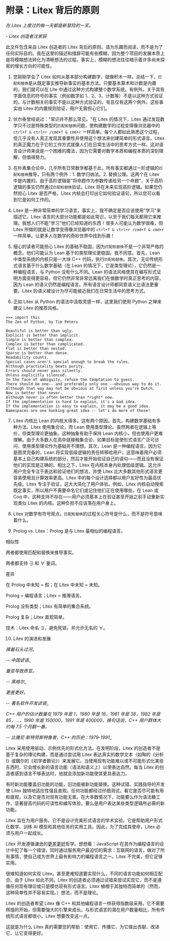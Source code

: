 # 附录：Litex 背后的原则

_在 Litex 上度过的每一天都是新冒险的一天。_

_- Litex 创造者沈家辰_

此文件包含来自 Litex 创造者的 Litex 背后的原则。请为乐趣而阅读，而不是为了任何实际目的。我在这里的描述和措辞可能有些模糊，因为整个项目的发展本质上是将模糊想法转化为清晰想法的过程。事实上，模糊的想法往往暗示着许多尚未探索的增长方向的可能性。

1. 您刚刚学会了 Litex 如何从基本部分构建数学，就像积木一样。总结一下，`匹配和替换`是从既定事实推导新事实的基本方法。只要基本算术和计数是内置的，我们就可以在 Lite 中通过这种方式构建整个数学系统。有例外。关于具有字面信息的符号的事实（例如数字如 1、2、3、计数等）不是以这种方式验证的。与计数相关的事实不是以这种方式验证的。有且仅有这两个例外。这些事实由 Litex 的内置规则验证，用户无需担心它们。

2. 伏尔泰曾经说过："常识并不那么常见。"在 Litex 的情况下，Litex 通过发现数学只不过是特殊类型的`匹配和替换`问题，使构建数学的过程变得像浏览器中的 `ctrl+f & ctrl+r /cmd+f & cmd+r` 一样简单。每个人都如此熟悉这个过程，但几乎没有人真正发现其重要性并使用这个想法来创建简单的形式语言。Litex 的真正魔力在于它的工作方式就像人们在日常生活中的思考方式一样。这对语言设计师来说是一个困难的魔法，因为它需要对数学本质和编程本质的深刻理解，但值得努力。

3. 在朴素集合论中，几乎所有日常数学都基于此，所有事实都通过一阶逻辑的`匹配和替换`推导，只有两个例外：1. 数学归纳法。2. 替换公理。这两个在 Litex 中是内置的。由于高阶逻辑是"将命题作为参数传递给另一个命题"，关于高阶逻辑的事实仍然通过`匹配和替换`验证。Litex 将在未来实现高阶逻辑。如果您仍然担心 Litex 是否严格，Litex 内核会打印出它如何验证语句，所以您可以看到它是如何工作的。

4. Litex 是一种非常简单的学习语言。事实上，我不确定是否应该使用"学习"来描述它。Litex 语言的大部分功能都是如此常识，以至于我们每天都用它来推理。我想人们不能"学习"他们已经知道的东西！很多人可能认为数学很难，但 Litex 所做的就是让数学变得像浏览器中的 `ctrl+f & ctrl+r /cmd+f & cmd+r` 一样简单。让更多人在数学的奇妙世界中找到乐趣！

5. 细心的读者可能担心 Litex 的基础不稳固，因为`匹配和替换`不是一个非常严格的概念。他们可能认为 Lean 基于的类型理论更稳固。我不同意。首先，Lean 中类型系统的内核只是一大块 C++ 代码，执行`匹配和替换`。其次，无论传统形式语言基于什么数学基础（在 Lean 的情况下，它是类型理论），它仍然是一种编程语言，与 Python 没有什么不同。Lean 的语法风格使其在编写形式证明方面变得更容易，但它仍然非常非常远离我们在做数学时真正思考的内容，因为 Lean 的语义仍然是编程语言。所有语言设计师都同意语义比语法更重要。Litex 的语义被设计为尽可能接近我们在日常生活中的思考方式。

6. 正如 Litex 从 Python 的语法中汲取灵感一样，这里我们使用 Python 之禅来建议 Litex 的推荐风格。

```
>>> import this
The Zen of Python, by Tim Peters

Beautiful is better than ugly.
Explicit is better than implicit.
Simple is better than complex.
Complex is better than complicated.
Flat is better than nested.
Sparse is better than dense.
Readability counts.
Special cases aren't special enough to break the rules.
Although practicality beats purity.
Errors should never pass silently.
Unless explicitly silenced.
In the face of ambiguity, refuse the temptation to guess.
There should be one-- and preferably only one --obvious way to do it.
Although that way may not be obvious at first unless you're Dutch.
Now is better than never.
Although never is often better than *right* now.
If the implementation is hard to explain, it's a bad idea.
If the implementation is easy to explain, it may be a good idea.
Namespaces are one honking great idea -- let's do more of those!
```

7. Litex 内核比 Lean 的内核大得多。这有两个原因。首先，构建数学基础有多种方法。Litex 使用集合论，而 Lean 使用类型理论。虽然两者在逻辑上等价，但类型理论更抽象。这种抽象有助于保持 Lean 内核小，但也使用户更难理解。由于大多数人在高中就接触集合论，如果目标是使形式语言广泛可访问，使用类型理论作为基础并不理想。其次，Lean 是一种编程语言。因为它是图灵完备的，Lean 将实现低级逻辑的责任转移给用户。这意味着用户必须基本上自己构建系统的部分，然后才能开始验证自己的语句——而且没有保证他们的实现是正确的。相比之下，Litex 在内核本身内处理低级逻辑。这允许用户完全专注于表达和验证他们的想法，并使 Litex 比大多数其他形式语言更容易使用且计算效率更高。Litex 中的每个设计选择都以用户友好性为最高优先级。Litex 专注于验证，这大大简化了用户体验。例如，Litex 内核自动搜索既定事实，所以用户不需要命名它们或记住他们正在使用哪些。在 Lean 或 Coq 中，这种支持不存在——用户必须基本上在验证甚至开始之前手动重新实现类似 Litex 的内核。这种负担不应该落在用户身上。

8. Litex 对数学有符号观点。`匹配和替换`的过程关心符号是什么，而不是符号意味着什么。

9. Prolog vs. Litex：Prolog 是与 Litex 最相似的编程语言。

相似性

两者都使用匹配和替换来推导事实。

两者都支持 ∃ 和 ∀ 量词。

差异

在 Prolog 中未知 = 假；在 Litex 中未知 = 未知。

Prolog = 编程语言；Litex = 推理语言。

Prolog 没有类型；Litex 有简单的集合系统。

Prolog 复杂；Litex 直观简单。

技术：Litex 命名 ∃，避免死锁，并允许无名的 ∀。

10. Litex 的演进和发展

_摸着石头过河。_

_-- 中国谚语__

_量变导致质变。_

_-- 黑格尔__

_更差更好。_

_-- 著名软件开发谚语__

_C++ 用户的估计数量在 1979 年是 1，1980 年是 16，1981 年是 38，1982 年是 85，...，1990 年是 150000，1991 年是 400000。换句话说，C++ 用户群体大约每 7.5 个月翻一番。_

_-- 比雅尼·斯特劳斯特鲁普，C++ 的历史：1979-1991__

Litex 采用使用驱动、示例优先的形式化方法。在发明阶段，Litex 的创造者不是基于复杂的理论构建，而是通过尝试用 Litex 表达真实的数学文本（如陶的《分析 I》或魏尔的《初学者数论》）来发展它。当使用现有功能难以或不可能形式化某些东西时，它会增长新的语言功能（语法和语义上）以使表达自然。每当 Litex 的创造者感到语言不够表达时，他就会添加新功能使其更具表达力。

有时新功能覆盖旧功能的功能，旧功能被新功能替换。这种试错、实践指导的开发使 Litex 独特地适应性强且直观。任何功能都经过仔细测试，看它是否尽可能有用和直观，以及它是否对现有功能无害。在大多数情况下，功能要么作为语法糖工作，显著提高代码的可读性和编写体验，要么是用户表达某些类型逻辑所必需的新功能。

Litex 旨在为用户服务。它不是设计完美形式语言的学术实验。它是帮助用户形式化数学、训练 AI 模型和其他任务的实用工具。因此，为了完成其使命，Litex 必须与用户一起成长。

Litex 开发遵循谦逊的[更差更好](https://www.dreamsongs.com/RiseOfWorseIsBetter.html)哲学。想想看：JavaScript 在其作为编程语言的设计中犯了每一个错误，同时通过服务用户最迫切的需求：互联网的语言，做对了所有事情，使自己成为世界上最有影响力的编程语言之一。Litex 不完美，但它足够实用。

很难知道如何实现 Litex。甚至更难知道要实现什么，不同的语言功能如何相互配合。由于 Litex 如此不同，Litex 的创造者必须通过试错来尝试实现它，而不是遵循任何现有理论或只是模仿现有形式语言。Litex 植根于其独特而简单的（然而，这种简单性并不容易实现。）想法，而不是理论。

Litex 的创造者希望 Litex 像 C++ 和其他编程语言一样获得指数级采用。它不需要辉煌的开始，但需要强大的引擎来成长。与形式语言的潜在用户数量相比，所有传统形式语言都很小。Litex 想要改变这一点。

这就是为什么 Litex 真的需要您的帮助：使用它、传播它、为它做出贡献、改进它、让它变得更好。
